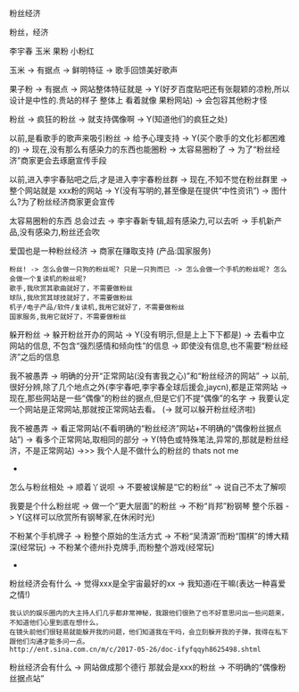 
粉丝经济

粉丝，经济

李宇春 玉米 果粉 小粉红

玉米 -> 有据点 -> 鲜明特征 -> 歌手回馈美好歌声

果子粉 -> 有据点 -> 网站整体特征就是 -> Y(好歹百度贴吧还有张靓颖的凉粉,所以设计是中性的.贵站的样子 整体上 看着就像 果粉网站) -> 会包容其他粉才怪

粉丝 -> 疯狂的粉丝 -> 就支持偶像啊 -> Y(知道他们的疯狂之处)

以前,是看歌手的歌声来吸引粉丝 -> 给予心理支持 -> Y(买个歌手的文化衫都困难的) -> 现在,没有那么有感染力的东西也能圈粉 -> 太容易圈粉了 -> 为了“粉丝经济”商家更会去琢磨宣传手段

以前,进入李宇春贴吧之后,才是进入李宇春粉丝群 -> 现在,不知不觉在粉丝群里 -> 整个网站就是 xxx粉的网站 -> Y(没有写明的,甚至像是在提供“中性资讯”) -> 图什么?为了粉丝经济商家更会宣传

太容易圈粉的东西 总会过去 -> 李宇春新专辑,超有感染力,可以去听 -> 手机新产品,没有感染力,粉丝还会吹

爱国也是一种粉丝经济 -> 商家在赚取支持 (产品:国家服务)

```
粉丝! -> 怎么会做一只狗的粉丝呢? 只是一只狗而已 -> 怎么会做一个手机的粉丝呢? 怎么会做一个复读机的粉丝呢?
歌手,我欣赏其歌曲就好了，不需要做粉丝
球队,我欣赏其球技就好了，不需要做粉丝
机子/电子产品/软件/复读机,我用它就好了，不需要做粉丝
国家服务,我用它就好了，不需要做粉丝
```

躲开粉丝 -> 躲开粉丝开办的网站 -> Y(没有明示,但是上上下下都是) -> 去看中立网站的信息, 不包含“强烈感情和倾向性”的信息 -> 即使没有信息,也不需要“粉丝经济”之后的信息


我不被愚弄 -> 明确的分开“正常网站(没有害我之心)”和“粉丝经济的网站” -> 以前,很好分辨,除了几个地点之外(李宇春吧,李宇春全球后援会,jaycn),都是正常网站 -> 现在,那些网站是一些“偶像”的粉丝的据点,但是它们不提“偶像”的名字 -> 我要认定一个网站是正常网站,那就按正常网站去看。 (-> 就可以躲开粉丝经济啦)

我不被愚弄 -> 看正常网站(不看明确的“粉丝经济”网站+不明确的“偶像粉丝据点站”) -> 看多个正常网站,取相同的部分 -> Y(特色或特殊笔法,异常的,那就是粉丝经济，不是正常网站) ->>> 我个人是不做什么的粉丝的 thats not me



-

怎么与粉丝相处 -> 顺着丫说呗 -> 不要被误解是“它的粉丝” -> 说自己不太了解呗

我要是个什么粉丝呢 -> 做一个“更大层面”的粉丝 -> 不粉“肖邦”粉钢琴 整个乐器 -> Y(这样可以欣赏所有钢琴家,在休闲时光)

不粉某个手机牌子 -> 粉整个原始的生活方式 -> 不粉“吴清源”而粉“围棋”的博大精深(经常玩) -> 不粉某个德州扑克牌手,而粉整个游戏(经常玩)

-

粉丝经济会有什么 -> 觉得xxx是全宇宙最好的xx -> 我知道i在干嘛(表达一种喜爱之情!)
```
我认识的娱乐圈内的大主持人们几乎都非常神秘，我跟他们很熟了也不好意思问出一些问题来，不知道他们心里到底在想什么，
在镜头前他们很轻易就能躲开我的问题，他们知道我在干吗，会立刻躲开我的子弹，我得在私下跟他们沟通才能多问一点。
http://ent.sina.com.cn/m/c/2017-05-26/doc-ifyfqqyh8625498.shtml
```
粉丝经济会有什么 -> 网站做成那个德行 那就会是xxx的粉丝 -> 不明确的“偶像粉丝据点站”



